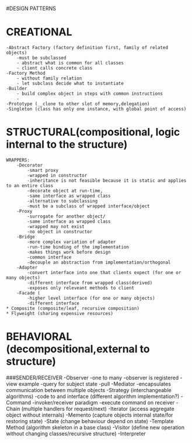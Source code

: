 #DESIGN PATTERNS
    
CREATIONAL
==========
    -Abstract Factory (factory definition first, family of related objects)
        -must be subclassed
        - abstract what is common for all classes
        - client calls concrete class
    -Factory Method 
        - without family relation
        - let subclass decide what to instantiate
    -Builder    
        - build complex object in steps with common instructions
        - 
    -Prototype (__clone to other slot of memory,delegation)
    -Singleton (class has only one instance, with global point of access)

STRUCTURAL(compositional, logic internal to the structure)
==========================================================
    WRAPPERS:
        -Decorator 
            -smart proxy
            -wrapped in constructor
            -inheritance is not feasible because it is static and applies to an entire class
            -decorate object at run-time,
            -same interface as wrapped class
            -alternative to subclassing
            -must be a subclass of wrapped interface/object
        -Proxy 
            -surrogate for another object/
            -same interface as wrapped class
            -wrapped may not exist
            -no object in constructor
        -Bridge 
            -more complex variation of adapter
            -run-time binding of the implementation
            -makes things work before design
            -common interface
            -decouple an abstraction from implementation/orthogonal
        -Adapter 
            -convert interface into one that clients expect (for one or many objects)
            -different interface from wrapped class(derived)
            -exposes only releveant methods to client
        -Facade (
            -higher level interface (for one or many objects)
            -different interface 
    * Composite (composite/leaf, recursive composition)
    * Flyweight (sharing expensive resources)

BEHAVIORAL (decompositional,external to structure)
==================================================
###SENDER/RECEIVER
        -Observer 
            -one to many
            -observer is registered
            -view example
            -query for subject state
            -pull
        -Mediator 
            -encapsulates communication between multiple objects
    -Strategy (interchangeable algorithms)
        -code to and interface (different algorithm implementation?)
    -Command 
        -invoker/receiver paradigm
        -execute command on receiver
    -Chain (multiple handlers for request/next)
    -Iterator (access aggregate object without internals)
    -Memento (capture objects internal state/for restoring state)
    -State (change behaviour depend on state)
    -Template Method (algorithm skeleton in a base class)
    -Visitor (define new operation without changing classes/recursive structure)
    -Interpreter

